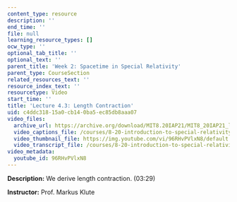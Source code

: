 ```yaml
---
content_type: resource
description: ''
end_time: ''
file: null
learning_resource_types: []
ocw_type: ''
optional_tab_title: ''
optional_text: ''
parent_title: 'Week 2: Spacetime in Special Relativity'
parent_type: CourseSection
related_resources_text: ''
resource_index_text: ''
resourcetype: Video
start_time: ''
title: 'Lecture 4.3: Length Contraction'
uid: c4ddc318-15a0-cb14-0ba5-ec85db8aaa07
video_files:
  archive_url: https://archive.org/download/MIT8.20IAP21/MIT8_20IAP21_lec04-3_300k.mp4
  video_captions_file: /courses/8-20-introduction-to-special-relativity-january-iap-2021/540cb5872d795ffa8748c94c3f5ca644_96RHvPVlxN8.vtt
  video_thumbnail_file: https://img.youtube.com/vi/96RHvPVlxN8/default.jpg
  video_transcript_file: /courses/8-20-introduction-to-special-relativity-january-iap-2021/1183d526491288b66927dacc392e8241_96RHvPVlxN8.pdf
video_metadata:
  youtube_id: 96RHvPVlxN8
---
```


**Description:** We derive length contraction. (03:29)

**Instructor:** Prof. Markus Klute



